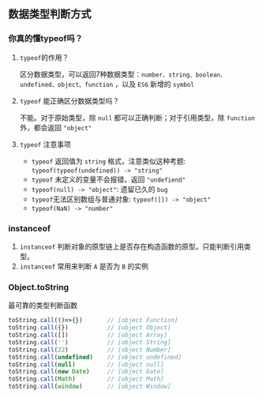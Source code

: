 ## 数据类型判断方式
### 你真的懂typeof吗？
1. `typeof`的作用？
   
   区分数据类型，可以返回7种数据类型：`number、string、boolean、undefined、object、function` ，以及 `ES6` 新增的 `symbol`
2. `typeof` 能正确区分数据类型吗？
   
   不能。对于原始类型，除 `null` 都可以正确判断；对于引用类型，除 `function` 外，都会返回 `"object"`
3. `typeof` 注意事项
   + `typeof` 返回值为 `string` 格式，注意类似这种考题: `typeof(typeof(undefined)) -> "string"`
   + `typeof` 未定义的变量不会报错，返回 `"undefiend"` 
   + `typeof(null) -> "object"`: 遗留已久的 `bug`
   + `typeof`无法区别数组与普通对象: `typeof([]) -> "object"`
   + `typeof(NaN) -> "number"`
### instanceof
1. `instanceof` 判断对象的原型链上是否存在构造函数的原型。只能判断引用类型。
2. `instanceof` 常用来判断 `A` 是否为 `B` 的实例

### Object.toString
最可靠的类型判断函数
```js
toString.call(()=>{})       // [object Function]
toString.call({})           // [object Object]
toString.call([])           // [object Array]
toString.call('')           // [object String]
toString.call(22)           // [object Number]
toString.call(undefined)    // [object undefined]
toString.call(null)         // [object null]
toString.call(new Date)     // [object Date]
toString.call(Math)         // [object Math]
toString.call(window)       // [object Window]
```